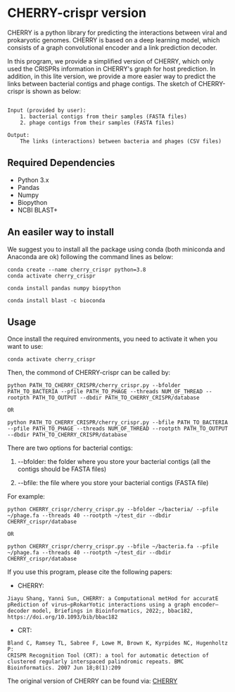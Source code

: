 # CHERRY-crispr version


CHERRY is a python library for predicting the interactions between viral and prokaryotic genomes. CHERRY is based on a deep learning model, which consists of a graph convolutional encoder and a link prediction decoder.


In this program, we provide a simplified version of CHERRY, which only used the CRISPRs information in CHERRY's graph for host prediction. In addition, in this lite version, we provide a more easier way to predict the links between bacterial contigs and phage contigs. The sketch of CHERRY-crispr is shown as below:


```

Input (provided by user):
    1. bacterial contigs from their samples (FASTA files)
    2. phage contigs from their samples (FASTA files)

Output:
    The links (interactions) between bacteria and phages (CSV files)
```


## Required Dependencies

* Python 3.x
* Pandas
* Numpy
* Biopython
* NCBI BLAST+

## An easiler way to install

We suggest you to install all the package using conda (both miniconda and Anaconda are ok) following the command lines as below:

```
conda create --name cherry_crispr python=3.8
conda activate cherry_crispr

conda install pandas numpy biopython

conda install blast -c bioconda
```

## Usage

Once install the required environments, you need to activate it when you want to use:

```
conda activate cherry_crispr
```

Then, the commond of CHERRY-crispr can be called by:


```
python PATH_TO_CHERRY_CRISPR/cherry_crispr.py --bfolder PATH_TO_BACTERIA --pfile PATH_TO_PHAGE --threads NUM_OF_THREAD --rootpth PATH_TO_OUTPUT --dbdir PATH_TO_CHERRY_CRISPR/database

OR

python PATH_TO_CHERRY_CRISPR/cherry_crispr.py --bfile PATH_TO_BACTERIA --pfile PATH_TO_PHAGE --threads NUM_OF_THREAD --rootpth PATH_TO_OUTPUT --dbdir PATH_TO_CHERRY_CRISPR/database

```

There are two options for bacterial contigs:

1. --bfolder: the folder where you store your bacterial contigs (all the contigs should be FASTA files)

2. --bfile: the file where you store your bacterial contigs (FASTA file)


For example:

```
python CHERRY_crispr/cherry_crispr.py --bfolder ~/bacteria/ --pfile ~/phage.fa --threads 40 --rootpth ~/test_dir --dbdir CHERRY_crispr/database

OR

python CHERRY_crispr/cherry_crispr.py --bfile ~/bacteria.fa --pfile ~/phage.fa --threads 40 --rootpth ~/test_dir --dbdir CHERRY_crispr/database

```


If you use this program, please cite the following papers:

* CHERRY:
```
Jiayu Shang, Yanni Sun, CHERRY: a Computational metHod for accuratE pRediction of virus–pRokarYotic interactions using a graph encoder–decoder model, Briefings in Bioinformatics, 2022;, bbac182, https://doi.org/10.1093/bib/bbac182
```

* CRT:
```
Bland C, Ramsey TL, Sabree F, Lowe M, Brown K, Kyrpides NC, Hugenholtz P:
CRISPR Recognition Tool (CRT): a tool for automatic detection of clustered regularly interspaced palindromic repeats. BMC Bioinformatics. 2007 Jun 18;8(1):209
```

The original version of CHERRY can be found via: [CHERRY](https://github.com/KennthShang/CHERRY)

